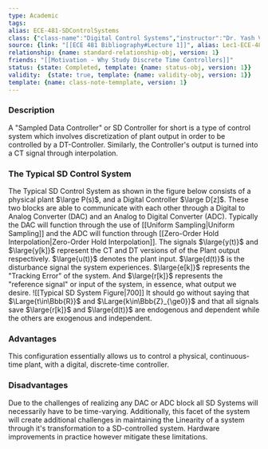 ```yaml
---
type: Academic
tags:
alias: ECE-481-SDControlSystems
class: {"class-name":"Digital Control Systems","instructor":"Dr. Yash Vardhan Pant","medium":"In Person","start-date":"2023-05-08","university":"University of Waterloo","class-alias":"ECE-481","template":{"name":"class-uni-obj","version":1}}
source: {link: "[[ECE 481 Bibliography#Lecture 1]]", alias: Lec1-ECE-481, template: {name: bib-source-obj , version: 1}}
relationship: {name: standard-relationship-obj, version: 1}
friends: "[[Motivation - Why Study Discrete Time Controllers]]"
status: {state: Completed, template: {name: status-obj, version: 1}}
validity:  {state: true, template: {name: validity-obj, version: 1}}
template: {name: class-note-temnplate, version: 1}
---
```

### Description
A "Sampled Data Controller" or SD Controller for short is a type of control system which involves discretization of plant output in order to be controlled by a DT-Controller. Similarly, the Controller's  output is turned into a CT signal through interpolation. 

### The Typical SD Control System
The Typical SD Control System as shown in the figure below consists of a physical plant $\large P(s)$, and a Digital Controller $\large D[z]$. These two blocks are able to communicate with each other through a Digital to Analog Converter (DAC) and an Analog to Digital Converter (ADC). Typically the DAC will function through the use of [[Uniform Sampling|Uniform Sampling]] and the ADC will function through [[Zero-Order Hold Interpolation|Zero-Order Hold Interpolation]]. The signals $\large{y(t)}$ and $\large{y[k]}$ represent the CT and DT versions of of the Plant output respectively. $\large{u(t)}$ denotes the plant input. $\large{d(t)}$ is the disturbance signal the system experiences. $\large{e[k]}$ represents the "Tracking Error" of the system. And $\large{r[k]}$ represents the "reference signal" or input of the system, in essence, what output we desire.
![[Typical SD System Figure|700]]
It should go without saying that  $\Large{t\in\Bbb{R}}$  and $\Large{k\in\Bbb{Z}_{\ge0}}$ and that all signals save $\large{r[k]}$ and $\large{d(t)}$ are endogenous and dependent while the others are exogenous and independent. 

### Advantages 
This configuration essentially allows us to control a physical, continuous-time plant, with a digital, discrete-time controller.

### Disadvantages
Due to the challenges of realizing any DAC or ADC block all SD Systems will necessarily have to be time-varying. Additionally, this facet of the system will create additional challenges in maintaining the Linearity of a system through it's transformation to a SD-controlled system. Hardware improvements in practice however mitigate these limitations.

